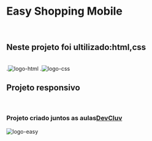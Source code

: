 <h1>Easy Shopping Mobile</h1>
<br>
<h2>Neste projeto foi ultilizado:html,css</h2>
<br>
   .<img src="https://img.shields.io/badge/HTML-239120?style=for-the-badge&logo=html5&logoColor=white" alt="logo-html"/>
   .<img src="https://img.shields.io/badge/CSS-239120?&style=for-the-badge&logo=css3&logoColor=white" alt="logo-css"/>
<br>
<h2>Projeto responsivo</h2> 
<br>
<h3>Projeto criado juntos as aulas<a href="https://rodolfomori.com.br/devclub">DevCluv</a></h3>
<img src="https://github.com/gil-sousa2180/easy-shopping-mobile/blob/main/deskop.png?raw=true" alt="logo-easy"/>
<img src="https://github.com/gil-sousa2180/easy-shopping-mobile/blob/main/mobile.png?raw=true" alt="logo-mobile/>


